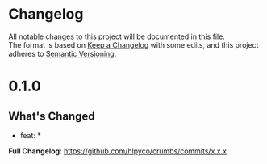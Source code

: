 # Changelog
All notable changes to this project will be documented in this file.  
The format is based on [Keep a Changelog](https://keepachangelog.com/en/1.0.0/) with some edits,
and this project adheres to [Semantic Versioning](https://semver.org/spec/v2.0.0.html).  

# 0.1.0

## What's Changed
* feat: *

**Full Changelog**: https://github.com/hlpyco/crumbs/commits/x.x.x
